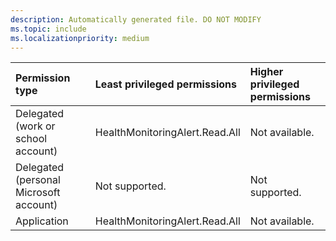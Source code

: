 ```yaml
---
description: Automatically generated file. DO NOT MODIFY
ms.topic: include
ms.localizationpriority: medium
---
```


|Permission type|Least privileged permissions|Higher privileged permissions|
|:---|:---|:---|
|Delegated (work or school account)|HealthMonitoringAlert.Read.All|Not available.|
|Delegated (personal Microsoft account)|Not supported.|Not supported.|
|Application|HealthMonitoringAlert.Read.All|Not available.|


